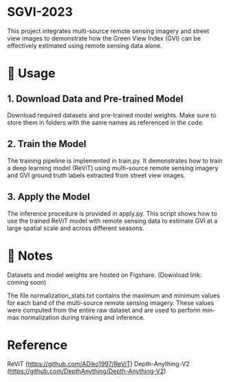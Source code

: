 # SGVI-2023

This project integrates multi-source remote sensing imagery and street view images to demonstrate how the Green View Index (GVI) can be effectively estimated using remote sensing data alone.


# 🔧 Usage


## 1. Download Data and Pre-trained Model

Download required datasets and pre-trained model weights. Make sure to store them in folders with the same names as referenced in the code.

## 2. Train the Model

The training pipeline is implemented in train.py. It demonstrates how to train a deep learning model (ReViT) using multi-source remote sensing imagery and GVI ground truth labels extracted from street view images.

## 3. Apply the Model

The inference procedure is provided in apply.py. This script shows how to use the trained ReViT model with remote sensing data to estimate GVI at a large spatial scale and across different seasons.




# 📌 Notes


Datasets and model weights are hosted on Figshare.
(Download link: coming soon)

The file normalization_stats.txt contains the maximum and minimum values for each band of the multi-source remote sensing imagery. These values were computed from the entire raw dataset and are used to perform min-max normalization during training and inference.

# Reference

ReViT (https://github.com/ADiko1997/ReViT)
Depth-Anything-V2 (https://github.com/DepthAnything/Depth-Anything-V2)
